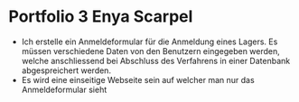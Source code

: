 # Portfolio 3 Enya Scarpel

- Ich erstelle ein Anmeldeformular für die Anmeldung eines Lagers.
Es müssen verschiedene Daten von den Benutzern eingegeben werden, welche anschliessend bei Abschluss des Verfahrens in einer Datenbank abgespreichert werden.
- Es wird eine einseitige Webseite sein auf welcher man nur das Anmeldeformular sieht
